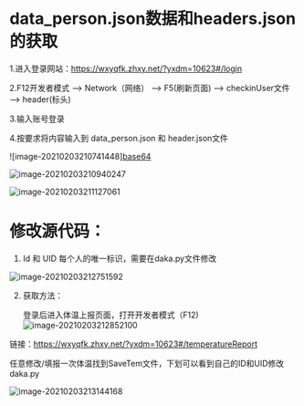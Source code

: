 # data_person.json数据和headers.json的获取

1.进入登录网站：https://wxyqfk.zhxy.net/?yxdm=10623#/login

2.F12开发者模式 ——> Network（网络） ——> F5(刷新页面) ——> checkinUser文件 ——> header(标头)

3.输入账号登录

4.按要求将内容输入到 data_person.json 和 header.json文件

![image-20210203210741448][base64](C:\Users\CHOU\AppData\Roaming\Typora\typora-user-images\image-20210203210741448.png)

![image-20210203210940247](C:\Users\CHOU\AppData\Roaming\Typora\typora-user-images\image-20210203210940247.png)

![image-20210203211127061](C:\Users\CHOU\AppData\Roaming\Typora\typora-user-images\image-20210203211127061.png)



# 修改源代码：

1. Id  和 UID 每个人的唯一标识，需要在daka.py文件修改

![image-20210203212751592](C:\Users\CHOU\AppData\Roaming\Typora\typora-user-images\image-20210203212751592.png)

2. 获取方法：

   登录后进入体温上报页面，打开开发者模式（F12)![image-20210203212852100](C:\Users\CHOU\AppData\Roaming\Typora\typora-user-images\image-20210203212852100.png)

链接：https://wxyqfk.zhxy.net/?yxdm=10623#/temperatureReport



​	   任意修改/填报一次体温找到SaveTem文件，下划可以看到自己的ID和UID修改daka.py



![image-20210203213144168](C:\Users\CHOU\AppData\Roaming\Typora\typora-user-images\image-20210203213144168.png)
